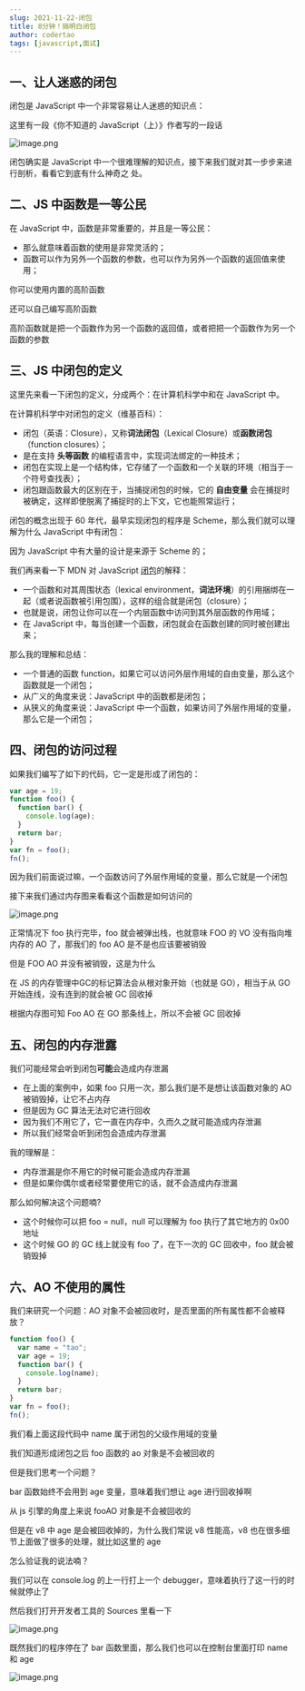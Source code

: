 ```yaml
---
slug: 2021-11-22-闭包
title: 8分钟！搞明白闭包
author: codertao
tags: [javascript,面试]
---
```


<!-- truncate -->

## 一、让人迷惑的闭包

闭包是 JavaScript 中一个非常容易让人迷惑的知识点：

这里有一段《你不知道的 JavaScript（上）》作者写的一段话

![image.png](https://img11.360buyimg.com/ddimg/jfs/t1/78783/10/16944/233522/6136112eE4274bc84/20f65d7a9588efec.png)

闭包确实是 JavaScript 中一个很难理解的知识点，接下来我们就对其一步步来进行剖析，看看它到底有什么神奇之
处。

## 二、JS 中函数是一等公民

在 JavaScript 中，函数是非常重要的，并且是一等公民：

- 那么就意味着函数的使用是非常灵活的；
- 函数可以作为另外一个函数的参数，也可以作为另外一个函数的返回值来使用；

你可以使用内置的高阶函数

还可以自己编写高阶函数

高阶函数就是把一个函数作为另一个函数的返回值，或者把把一个函数作为另一个函数的参数

## 三、JS 中闭包的定义

这里先来看一下闭包的定义，分成两个：在计算机科学中和在 JavaScript 中。

在计算机科学中对闭包的定义（维基百科）：

- 闭包（英语：Closure），又称**词法闭包**（Lexical Closure）或**函数闭包**（function closures）；
- 是在支持 **头等函数** 的编程语言中，实现词法绑定的一种技术；
- 闭包在实现上是一个结构体，它存储了一个函数和一个关联的环境（相当于一个符号查找表）；
- 闭包跟函数最大的区别在于，当捕捉闭包的时候，它的 **自由变量** 会在捕捉时被确定，这样即使脱离了捕捉时的上下文，它也能照常运行；

闭包的概念出现于 60 年代，最早实现闭包的程序是 Scheme，那么我们就可以理解为什么 JavaScript 中有闭包：

因为 JavaScript 中有大量的设计是来源于 Scheme 的；

我们再来看一下 MDN 对 JavaScript [闭包](https://developer.mozilla.org/zh-CN/docs/Web/JavaScript/Closures)的解释：

- 一个函数和对其周围状态（lexical environment，**词法环境**）的引用捆绑在一起（或者说函数被引用包围），这样的组合就是闭包（closure）；
- 也就是说，闭包让你可以在一个内层函数中访问到其外层函数的作用域；
- 在 JavaScript 中，每当创建一个函数，闭包就会在函数创建的同时被创建出来；

那么我的理解和总结：

- 一个普通的函数 function，如果它可以访问外层作用域的自由变量，那么这个函数就是一个闭包；
- 从广义的角度来说：JavaScript 中的函数都是闭包；
- 从狭义的角度来说：JavaScript 中一个函数，如果访问了外层作用域的变量，那么它是一个闭包；

## 四、闭包的访问过程

如果我们编写了如下的代码，它一定是形成了闭包的：

```js
var age = 19;
function foo() {
  function bar() {
    console.log(age);
  }
  return bar;
}
var fn = foo();
fn();
```

因为我们前面说过嘛，一个函数访问了外层作用域的变量，那么它就是一个闭包

接下来我们通过内存图来看看这个函数是如何访问的

![image.png](https://img10.360buyimg.com/ddimg/jfs/t1/204844/34/5150/77871/6136c6c8Eef5b8e97/997fc815a8a10178.png)

正常情况下 foo 执行完毕，foo 就会被弹出栈，也就意味 FOO 的 VO 没有指向堆内存的 AO 了，那我们的 foo AO 是不是也应该要被销毁

但是 FOO AO 并没有被销毁，这是为什么

在 JS 的内存管理中GC的标记算法会从根对象开始（也就是 GO），相当于从 GO 开始连线，没有连到的就会被 GC 回收掉

根据内存图可知 Foo AO 在 GO 那条线上，所以不会被 GC 回收掉

## 五、闭包的内存泄露

我们可能经常会听到闭包**可能**会造成内存泄漏

- 在上面的案例中，如果 foo 只用一次，那么我们是不是想让该函数对象的 AO 被销毁掉，让它不占内存
- 但是因为 GC 算法无法对它进行回收
- 因为我们不用它了，它一直在内存中，久而久之就可能造成内存泄漏
- 所以我们经常会听到闭包会造成内存泄漏

我的理解是：

- 内存泄漏是你不用它的时候可能会造成内存泄漏
- 但是如果你偶尔或者经常要使用它的话，就不会造成内存泄漏

那么如何解决这个问题喃?

- 这个时候你可以把 foo = null，null 可以理解为 foo 执行了其它地方的 0x00 地址
- 这个时候 GO 的 GC 线上就没有 foo 了，在下一次的 GC 回收中，foo 就会被销毁掉

## 六、AO 不使用的属性

我们来研究一个问题：AO 对象不会被回收时，是否里面的所有属性都不会被释放？

```js
function foo() {
  var name = "tao";
  var age = 19;
  function bar() {
    console.log(name);
  }
  return bar;
}
var fn = foo();
fn();
```

我们看上面这段代码中 name 属于闭包的父级作用域的变量

我们知道形成闭包之后 foo 函数的 ao 对象是不会被回收的

但是我们思考一个问题？

bar 函数始终不会用到 age 变量，意味着我们想让 age 进行回收掉啊

从 js 引擎的角度上来说 fooAO 对象是不会被回收的

但是在 v8 中 age 是会被回收掉的，为什么我们常说 v8 性能高，v8 也在很多细节上面做了很多的处理，就比如这里的 age

怎么验证我的说法喃？

我们可以在 console.log 的上一行打上一个 debugger，意味着执行了这一行的时候就停止了

然后我们打开开发者工具的 Sources 里看一下

![image.png](https://img11.360buyimg.com/ddimg/jfs/t1/205790/18/5414/36482/613868b1Ef842dd78/58d978c49f341f52.png)

既然我们的程序停在了 bar 函数里面，那么我们也可以在控制台里面打印 name 和 age

![image.png](https://img10.360buyimg.com/ddimg/jfs/t1/64984/24/17329/9670/61386925Ee4ada91e/383271bf4f3b6528.png)
